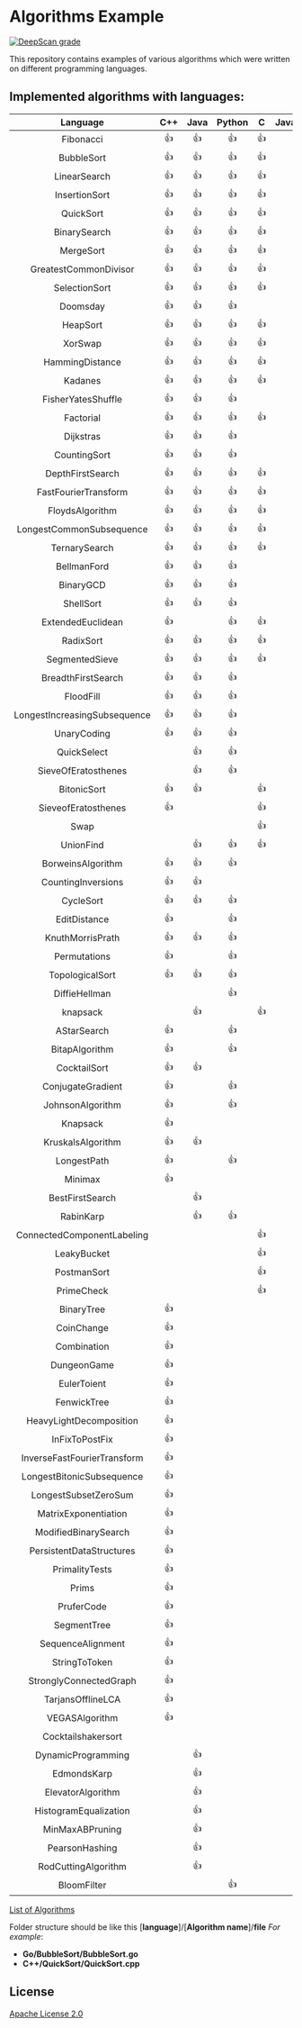 # Algorithms Example

[![DeepScan grade](https://deepscan.io/api/teams/6243/projects/8132/branches/92442/badge/grade.svg)](https://deepscan.io/dashboard#view=project&tid=6243&pid=8132&bid=92442)

This repository contains examples of various algorithms which were written on different programming languages.

## Implemented algorithms with languages:


Language | C++ | Java | Python | C | JavaScript | Go | C# | Ruby | Swift | Scala | Haskell | Kotlin | Rust | Perl | BrainFuck | Crystal | Racket | 
|:---:|:---:|:---:|:---:|:---:|:---:|:---:|:---:|:---:|:---:|:---:|:---:|:---:|:---:|:---:|:---:|:---:|:---:|
Fibonacci | :+1: | :+1: | :+1: | :+1: | :+1: | :+1: | :+1: | :+1: | :+1: | :+1: | :+1: | :+1: | :+1: | :+1: | :+1: | :+1: | :+1: | 
BubbleSort | :+1: | :+1: | :+1: | :+1: | :+1: | :+1: | :+1: | :+1: | :+1: | :+1: |   |   | :+1: | :+1: | :+1: |   |   | 
LinearSearch | :+1: | :+1: | :+1: | :+1: | :+1: | :+1: | :+1: |   | :+1: | :+1: |   | :+1: | :+1: | :+1: |   |   | :+1: | 
InsertionSort | :+1: | :+1: | :+1: | :+1: | :+1: | :+1: | :+1: | :+1: | :+1: | :+1: |   | :+1: | :+1: |   |   |   |   | 
QuickSort | :+1: | :+1: | :+1: | :+1: | :+1: | :+1: | :+1: | :+1: | :+1: |   | :+1: | :+1: | :+1: |   |   |   |   | 
BinarySearch | :+1: | :+1: | :+1: | :+1: | :+1: | :+1: | :+1: | :+1: | :+1: |   |   | :+1: |   | :+1: |   |   |   | 
MergeSort | :+1: | :+1: | :+1: | :+1: | :+1: | :+1: | :+1: | :+1: | :+1: | :+1: | :+1: |   |   |   |   |   |   | 
GreatestCommonDivisor | :+1: | :+1: | :+1: | :+1: | :+1: | :+1: | :+1: | :+1: |   | :+1: |   | :+1: |   |   |   |   |   | 
SelectionSort | :+1: | :+1: | :+1: | :+1: | :+1: | :+1: | :+1: | :+1: |   | :+1: |   |   | :+1: |   |   |   |   | 
Doomsday | :+1: | :+1: | :+1: |   | :+1: | :+1: | :+1: | :+1: | :+1: |   |   | :+1: |   |   |   |   |   | 
HeapSort | :+1: | :+1: | :+1: | :+1: | :+1: | :+1: |   | :+1: |   |   |   |   |   |   |   | :+1: |   | 
XorSwap | :+1: | :+1: | :+1: | :+1: | :+1: |   | :+1: |   | :+1: | :+1: |   |   |   |   |   |   |   | 
HammingDistance | :+1: | :+1: | :+1: | :+1: | :+1: | :+1: |   | :+1: |   |   |   |   |   |   |   |   |   | 
Kadanes | :+1: | :+1: | :+1: | :+1: | :+1: | :+1: | :+1: |   |   |   |   |   |   |   |   |   |   | 
FisherYatesShuffle | :+1: | :+1: | :+1: |   | :+1: | :+1: | :+1: | :+1: |   |   |   |   |   |   |   |   |   | 
Factorial | :+1: | :+1: | :+1: | :+1: |   | :+1: |   |   |   |   |   |   | :+1: |   |   |   |   | 
Dijkstras | :+1: | :+1: | :+1: |   | :+1: | :+1: | :+1: |   |   |   |   |   |   |   |   |   |   | 
CountingSort | :+1: | :+1: | :+1: |   | :+1: |   |   | :+1: | :+1: |   |   |   |   |   |   |   |   | 
DepthFirstSearch | :+1: | :+1: | :+1: | :+1: | :+1: |   |   |   |   |   |   |   |   |   |   |   |   | 
FastFourierTransform | :+1: | :+1: | :+1: | :+1: | :+1: |   |   |   |   |   |   |   |   |   |   |   |   | 
FloydsAlgorithm | :+1: | :+1: | :+1: | :+1: |   | :+1: |   |   |   |   |   |   |   |   |   |   |   | 
LongestCommonSubsequence | :+1: | :+1: | :+1: | :+1: |   |   |   | :+1: |   |   |   |   |   |   |   |   |   | 
TernarySearch | :+1: | :+1: | :+1: | :+1: | :+1: |   |   |   |   |   |   |   |   |   |   |   |   | 
BellmanFord | :+1: | :+1: | :+1: |   |   |   | :+1: |   |   |   | :+1: |   |   |   |   |   |   | 
BinaryGCD | :+1: | :+1: | :+1: |   |   | :+1: |   |   |   |   | :+1: |   |   |   |   |   |   | 
ShellSort | :+1: | :+1: | :+1: |   | :+1: |   |   | :+1: |   |   |   |   |   |   |   |   |   | 
ExtendedEuclidean | :+1: |   | :+1: | :+1: | :+1: |   |   |   |   |   |   |   |   |   |   |   |   | 
RadixSort | :+1: | :+1: | :+1: | :+1: |   |   |   |   |   |   |   |   |   |   |   |   |   | 
SegmentedSieve | :+1: | :+1: | :+1: | :+1: |   |   |   |   |   |   |   |   |   |   |   |   |   | 
BreadthFirstSearch | :+1: | :+1: | :+1: |   | :+1: |   |   |   |   |   |   |   |   |   |   |   |   | 
FloodFill | :+1: | :+1: | :+1: |   |   |   |   |   | :+1: |   |   |   |   |   |   |   |   | 
LongestIncreasingSubsequence | :+1: | :+1: | :+1: |   | :+1: |   |   |   |   |   |   |   |   |   |   |   |   | 
UnaryCoding | :+1: | :+1: | :+1: |   | :+1: |   |   |   |   |   |   |   |   |   |   |   |   | 
QuickSelect |   | :+1: | :+1: |   | :+1: | :+1: |   |   |   |   |   |   |   |   |   |   |   | 
SieveOfEratosthenes |   | :+1: | :+1: |   | :+1: |   |   |   |   |   | :+1: |   |   |   |   |   |   | 
BitonicSort | :+1: | :+1: |   | :+1: |   |   |   |   |   |   |   |   |   |   |   |   |   | 
SieveofEratosthenes | :+1: |   |   | :+1: |   |   | :+1: |   |   |   |   |   |   |   |   |   |   | 
Swap |   |   |   | :+1: |   | :+1: |   |   |   | :+1: |   |   |   |   |   |   |   | 
UnionFind |   | :+1: | :+1: | :+1: |   |   |   |   |   |   |   |   |   |   |   |   |   | 
BorweinsAlgorithm | :+1: | :+1: | :+1: |   |   |   |   |   |   |   |   |   |   |   |   |   |   | 
CountingInversions | :+1: | :+1: |   |   |   | :+1: |   |   |   |   |   |   |   |   |   |   |   | 
CycleSort | :+1: | :+1: | :+1: |   |   |   |   |   |   |   |   |   |   |   |   |   |   | 
EditDistance | :+1: |   | :+1: |   |   |   |   |   | :+1: |   |   |   |   |   |   |   |   | 
KnuthMorrisPrath | :+1: | :+1: | :+1: |   |   |   |   |   |   |   |   |   |   |   |   |   |   | 
Permutations | :+1: |   | :+1: |   | :+1: |   |   |   |   |   |   |   |   |   |   |   |   | 
TopologicalSort | :+1: | :+1: | :+1: |   |   |   |   |   |   |   |   |   |   |   |   |   |   | 
DiffieHellman |   |   | :+1: |   |   | :+1: |   |   |   |   | :+1: |   |   |   |   |   |   | 
knapsack |   | :+1: |   | :+1: |   |   |   |   |   |   |   |   |   |   |   |   |   | 
AStarSearch | :+1: |   | :+1: |   |   |   |   |   |   |   |   |   |   |   |   |   |   | 
BitapAlgorithm | :+1: |   | :+1: |   |   |   |   |   |   |   |   |   |   |   |   |   |   | 
CocktailSort | :+1: | :+1: |   |   |   |   |   |   |   |   |   |   |   |   |   |   |   | 
ConjugateGradient | :+1: |   | :+1: |   |   |   |   |   |   |   |   |   |   |   |   |   |   | 
JohnsonAlgorithm | :+1: |   | :+1: |   |   |   |   |   |   |   |   |   |   |   |   |   |   | 
Knapsack | :+1: |   |   |   | :+1: |   |   |   |   |   |   |   |   |   |   |   |   | 
KruskalsAlgorithm | :+1: | :+1: |   |   |   |   |   |   |   |   |   |   |   |   |   |   |   | 
LongestPath | :+1: |   | :+1: |   |   |   |   |   |   |   |   |   |   |   |   |   |   | 
Minimax | :+1: |   |   |   |   | :+1: |   |   |   |   |   |   |   |   |   |   |   | 
BestFirstSearch |   | :+1: |   |   |   |   |   | :+1: |   |   |   |   |   |   |   |   |   | 
RabinKarp |   | :+1: | :+1: |   |   |   |   |   |   |   |   |   |   |   |   |   |   | 
ConnectedComponentLabeling |   |   |   | :+1: |   |   |   |   |   |   |   |   |   |   |   |   |   | 
LeakyBucket |   |   |   | :+1: |   |   |   |   |   |   |   |   |   |   |   |   |   | 
PostmanSort |   |   |   | :+1: |   |   |   |   |   |   |   |   |   |   |   |   |   | 
PrimeCheck |   |   |   | :+1: |   |   |   |   |   |   |   |   |   |   |   |   |   | 
BinaryTree | :+1: |   |   |   |   |   |   |   |   |   |   |   |   |   |   |   |   | 
CoinChange | :+1: |   |   |   |   |   |   |   |   |   |   |   |   |   |   |   |   | 
Combination | :+1: |   |   |   |   |   |   |   |   |   |   |   |   |   |   |   |   | 
DungeonGame | :+1: |   |   |   |   |   |   |   |   |   |   |   |   |   |   |   |   | 
EulerToient | :+1: |   |   |   |   |   |   |   |   |   |   |   |   |   |   |   |   | 
FenwickTree | :+1: |   |   |   |   |   |   |   |   |   |   |   |   |   |   |   |   | 
HeavyLightDecomposition | :+1: |   |   |   |   |   |   |   |   |   |   |   |   |   |   |   |   | 
InFixToPostFix | :+1: |   |   |   |   |   |   |   |   |   |   |   |   |   |   |   |   | 
InverseFastFourierTransform | :+1: |   |   |   |   |   |   |   |   |   |   |   |   |   |   |   |   | 
LongestBitonicSubsequence | :+1: |   |   |   |   |   |   |   |   |   |   |   |   |   |   |   |   | 
LongestSubsetZeroSum | :+1: |   |   |   |   |   |   |   |   |   |   |   |   |   |   |   |   | 
MatrixExponentiation | :+1: |   |   |   |   |   |   |   |   |   |   |   |   |   |   |   |   | 
ModifiedBinarySearch | :+1: |   |   |   |   |   |   |   |   |   |   |   |   |   |   |   |   | 
PersistentDataStructures | :+1: |   |   |   |   |   |   |   |   |   |   |   |   |   |   |   |   | 
PrimalityTests | :+1: |   |   |   |   |   |   |   |   |   |   |   |   |   |   |   |   | 
Prims | :+1: |   |   |   |   |   |   |   |   |   |   |   |   |   |   |   |   | 
PruferCode | :+1: |   |   |   |   |   |   |   |   |   |   |   |   |   |   |   |   | 
SegmentTree | :+1: |   |   |   |   |   |   |   |   |   |   |   |   |   |   |   |   | 
SequenceAlignment | :+1: |   |   |   |   |   |   |   |   |   |   |   |   |   |   |   |   | 
StringToToken | :+1: |   |   |   |   |   |   |   |   |   |   |   |   |   |   |   |   | 
StronglyConnectedGraph | :+1: |   |   |   |   |   |   |   |   |   |   |   |   |   |   |   |   | 
TarjansOfflineLCA | :+1: |   |   |   |   |   |   |   |   |   |   |   |   |   |   |   |   | 
VEGASAlgorithm | :+1: |   |   |   |   |   |   |   |   |   |   |   |   |   |   |   |   | 
Cocktailshakersort |   |   |   |   |   | :+1: |   |   |   |   |   |   |   |   |   |   |   | 
DynamicProgramming |   | :+1: |   |   |   |   |   |   |   |   |   |   |   |   |   |   |   | 
EdmondsKarp |   | :+1: |   |   |   |   |   |   |   |   |   |   |   |   |   |   |   | 
ElevatorAlgorithm |   | :+1: |   |   |   |   |   |   |   |   |   |   |   |   |   |   |   | 
HistogramEqualization |   | :+1: |   |   |   |   |   |   |   |   |   |   |   |   |   |   |   | 
MinMaxABPruning |   | :+1: |   |   |   |   |   |   |   |   |   |   |   |   |   |   |   | 
PearsonHashing |   | :+1: |   |   |   |   |   |   |   |   |   |   |   |   |   |   |   | 
RodCuttingAlgorithm |   | :+1: |   |   |   |   |   |   |   |   |   |   |   |   |   |   |   | 
BloomFilter |   |   | :+1: |   |   |   |   |   |   |   |   |   |   |   |   |   |   | 


[List of Algorithms](Algorithms.md)

Folder structure should be like this
[**language**]/[**Algorithm name**]/**file**
*For example*:
* **Go/BubbleSort/BubbleSort.go**
* **C++/QuickSort/QuickSort.cpp**

## License

[Apache License 2.0](LICENSE)